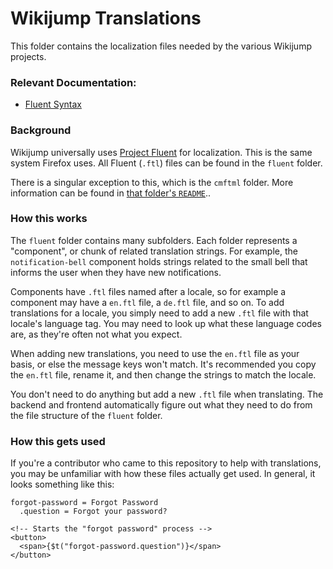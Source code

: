 # Wikijump Translations

This folder contains the localization files needed by the various Wikijump projects.

### Relevant Documentation:

- [Fluent Syntax](https://projectfluent.org/fluent/guide/)

### Background

Wikijump universally uses [Project Fluent](https://projectfluent.org/) for localization. This is the same system Firefox uses. All Fluent (`.ftl`) files can be found in the `fluent` folder.

There is a singular exception to this, which is the `cmftml` folder. More information can be found in [that folder's `README`](https://github.com/scpwiki/wikijump/tree/develop/locales/cmftml)..

### How this works

The `fluent` folder contains many subfolders. Each folder represents a "component", or chunk of related translation strings. For example, the `notification-bell` component holds strings related to the small bell that informs the user when they have new notifications.

Components have `.ftl` files named after a locale, so for example a component may have a `en.ftl` file, a `de.ftl` file, and so on. To add translations for a locale, you simply need to add a new `.ftl` file with that locale's language tag. You may need to look up what these language codes are, as they're often not what you expect.

When adding new translations, you need to use the `en.ftl` file as your basis, or else the message keys won't match. It's recommended you copy the `en.ftl` file, rename it, and then change the strings to match the locale.

You don't need to do anything but add a new `.ftl` file when translating. The backend and frontend automatically figure out what they need to do from the file structure of the `fluent` folder.

### How this gets used

If you're a contributor who came to this repository to help with translations, you may be unfamiliar with how these files actually get used. In general, it looks something like this:

```ftl
forgot-password = Forgot Password
  .question = Forgot your password?
```

```svelte
<!-- Starts the "forgot password" process -->
<button>
  <span>{$t("forgot-password.question")}</span>
</button>
```
